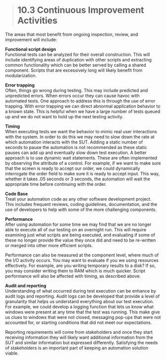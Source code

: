> # **10.3** Continuous Improvement Activities

The areas that most benefit from ongoing inspection, review, and improvement will include:

**Functional script design**<br/>
Functional tests can be analyzed for their overall construction. This will include identifying areas of duplication with other scripts and extracting common 
functionality which can be better served by calling a shared component. Scripts that are excessively long will likely benefit from modularization. 

**Error trapping**<br/>
Often, things go wrong during testing. This may include predicted and unpredicted errors. When errors occur they can cause havoc with automated tests. One approach to 
address this is through the use of error trapping. With error trapping we can direct abnormal application behavior to a known state. This is helpful when we have a 
large number of tests queued up and we do not want to hold up the next testing activity. 

**Timing**<br/>
When executing tests we want the behavior to mimic real user interactions with the system. In order to do this we may need to slow down the rate at which automation 
interacts with the SUT. Adding a static number of seconds to pause the automation is not recommended as these static pauses can add up and eventually slow down test 
execution. A better approach is to use dynamic wait statements. These are often implemented by observing the attribute of a control. For example, if we want to make 
sure that the screen is ready to accept our order, we could dynamically interrogate the order field to make sure it is ready to accept input. This way, whether it 
takes .05 seconds or 3 seconds, the automation will wait the appropriate time before continuing with the order.

**Code Base**<br/>
Treat your automation code as any other software development project. This includes frequent reviews, coding guidelines, documentation, and the use of developers to 
help with some of the more challenging components.

**Performance**<br/>
After using automation for some time we may find that we are no longer able to execute all of our testing on an overnight run. This will require examining just what 
scripts are being executed, and evaluating if some of these no longer provide the value they once did and need to be re-written or merged into other more efficient 
scripts.

Performance can also be measured at the component level, where much of the I/O activity occurs. You may want to evaluate if you we using resources effectively. For 
example, are you writing temporary results to a disk? If so, you may consider writing them to RAM which is much quicker. Script performance will also be affected with 
timing, as described above.

**Audit and reporting**<br/>
Understanding of what occurred during test execution can be enhance by audit logs and reporting. Audit logs can be developed that provide a level of granularity that 
helps us understand everything about our test execution. For example, we could develop a logging function that lets us know what windows were present at any time that 
the test was running. This make give us clues to windows that were not closed, messaging pop-ups that were not accounted for, or starting conditions that did not meet 
our expectations.

Reporting requirements will come from stakeholders and once they start receiving information they will likely want additional information from the SUT and similar 
information but expressed differently. Satisfying the needs of stakeholders is an important part of keeping an automation solution viable.